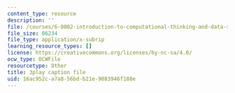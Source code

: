 ```yaml
---
content_type: resource
description: ''
file: /courses/6-0002-introduction-to-computational-thinking-and-data-science-fall-2016/16ac952ca7a856bdb21e9083946f188e_V_TulH374hw.vtt
file_size: 86234
file_type: application/x-subrip
learning_resource_types: []
license: https://creativecommons.org/licenses/by-nc-sa/4.0/
ocw_type: OCWFile
resourcetype: Other
title: 3play caption file
uid: 16ac952c-a7a8-56bd-b21e-9083946f188e
---
```


